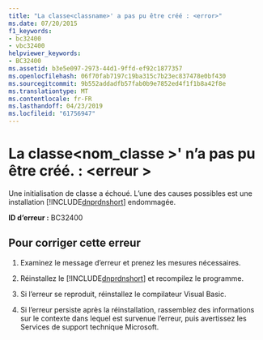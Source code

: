 ```yaml
---
title: "La classe<classname>' a pas pu être créé : <error>"
ms.date: 07/20/2015
f1_keywords:
- bc32400
- vbc32400
helpviewer_keywords:
- BC32400
ms.assetid: b3e5e097-2973-44d1-9ffd-ef92c1877357
ms.openlocfilehash: 06f70fab7197c19ba315c7b23ec837478e0bf430
ms.sourcegitcommit: 9b552addadfb57fab0b9e7852ed4f1f1b8a42f8e
ms.translationtype: MT
ms.contentlocale: fr-FR
ms.lasthandoff: 04/23/2019
ms.locfileid: "61756947"
---
```

# <a name="class-classname-could-not-be-created-error"></a>La classe\<nom_classe >' n’a pas pu être créé. : \<erreur >
Une initialisation de classe a échoué. L’une des causes possibles est une installation [!INCLUDE[dnprdnshort](~/includes/dnprdnshort-md.md)] endommagée.  
  
 **ID d’erreur :** BC32400  
  
## <a name="to-correct-this-error"></a>Pour corriger cette erreur  
  
1. Examinez le message d’erreur et prenez les mesures nécessaires.  
  
2. Réinstallez le [!INCLUDE[dnprdnshort](~/includes/dnprdnshort-md.md)] et recompilez le programme.  
  
3. Si l’erreur se reproduit, réinstallez le compilateur Visual Basic.  
  
4. Si l’erreur persiste après la réinstallation, rassemblez des informations sur le contexte dans lequel est survenue l’erreur, puis avertissez les Services de support technique Microsoft.  
